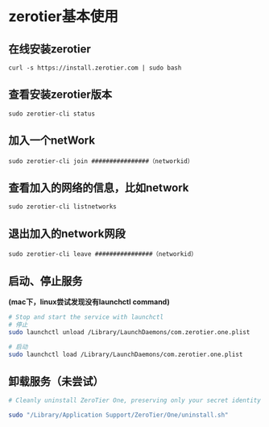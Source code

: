# zerotier基本使用

## 在线安装zerotier

```
curl -s https://install.zerotier.com | sudo bash
```

## 查看安装zerotier版本

```
sudo zerotier-cli status
```

## 加入一个netWork

```
sudo zerotier-cli join ################（networkid）
```

## 查看加入的网络的信息，比如network

```
sudo zerotier-cli listnetworks
```

## 退出加入的network网段

```
sudo zerotier-cli leave ################（networkid）
```

## 启动、停止服务

**(mac下，linux尝试发现没有launchctl command)**

```bash
# Stop and start the service with launchctl
# 停止
sudo launchctl unload /Library/LaunchDaemons/com.zerotier.one.plist

# 启动
sudo launchctl load /Library/LaunchDaemons/com.zerotier.one.plist
```

## 卸载服务（未尝试）

```bash
# Cleanly uninstall ZeroTier One, preserving only your secret identity

sudo "/Library/Application Support/ZeroTier/One/uninstall.sh"
```